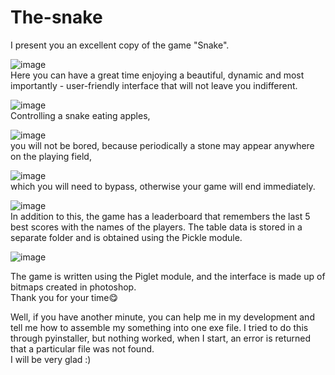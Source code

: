 # The-snake
I present you an excellent copy of the game "Snake".  
  
![image](https://user-images.githubusercontent.com/98029304/199066020-66d07038-1d38-45b0-b3bb-e55d91ddf62f.png)  
Here you can have a great time enjoying a beautiful, dynamic and most importantly - user-friendly interface that will not leave you indifferent.  
  
![image](https://user-images.githubusercontent.com/98029304/199066283-0fe16b95-6783-4d4d-bc1b-5b5bb2f462ff.png)  
Controlling a snake eating apples,  
  
![image](https://user-images.githubusercontent.com/98029304/199066531-2b1cf7c0-3482-47f0-8513-689a29302ce5.png)  
you will not be bored, because periodically a stone may appear anywhere on the playing field,  
  
![image](https://user-images.githubusercontent.com/98029304/199066821-2d26a02b-567b-41c8-9a70-8d237bbc2447.png)  
which you will need to bypass, otherwise your game will end immediately.  
  
![image](https://user-images.githubusercontent.com/98029304/199068039-9ae773d9-10b1-41d5-be89-53b9807e73de.png)  
In addition to this, the game has a leaderboard that remembers the last 5 best scores with the names of the players. The table data is stored in a separate folder and is obtained using the Pickle module.  
  
![image](https://user-images.githubusercontent.com/98029304/199067357-a39c2727-39c0-462f-b1b2-b0f12b9ca2f1.png)  
  
The game is written using the Piglet module, and the interface is made up of bitmaps created in photoshop.  
Thank you for your time😋  
  
Well, if you have another minute, you can help me in my development and tell me how to assemble my something into one exe file. I tried to do this through pyinstaller, but nothing worked, when I start, an error is returned that a particular file was not found.  
I will be very glad :)
